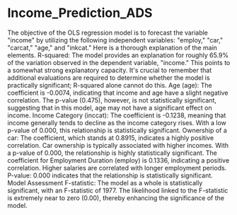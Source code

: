 # Income_Prediction_ADS

The objective of the OLS regression model is to forecast the variable &quot;income&quot; by utilizing
the following independent variables: &quot;employ,&quot; &quot;car,&quot; &quot;carcat,&quot; &quot;age,&quot; and &quot;inkcat.&quot; 
Here is a thorough explanation of the main elements.
R-squared: The model provides an explanation for roughly 65.9% of the variation observed in
the dependent variable, &quot;income.&quot; This points to a somewhat strong explanatory capacity. It&#39;s
crucial to remember that additional evaluations are required to determine whether the model
is practically significant; R-squared alone cannot do this.
Age (age): The coefficient is -0.0074, indicating that income and age have a slight negative
correlation. The p-value (0.475), however, is not statistically significant, suggesting that in
this model, age may not have a significant effect on income.
Income Category (inccat): The coefficient is -0.1238, meaning that income generally tends to
decline as the income category rises. With a low p-value of 0.000, this relationship is
statistically significant.
Ownership of a car: The coefficient, which stands at 0.8915, indicates a highly positive
correlation. Car ownership is typically associated with higher incomes. With a p-value of
0.000, the relationship is highly statistically significant.
The coefficient for Employment Duration (employ) is 0.1336, indicating a positive
correlation. Higher salaries are correlated with longer employment periods. P-value: 0.000
indicates that the relationship is statistically significant.
Model Assessment
F-statistic: The model as a whole is statistically significant, with an F-statistic of 1977. The
likelihood linked to the F-statistic is extremely near to zero (0.00), thereby enhancing the
significance of the model.
